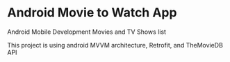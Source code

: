 # Android Movie to Watch App
Android Mobile Development Movies and TV Shows list

This project is using android MVVM architecture, Retrofit, and TheMovieDB API


